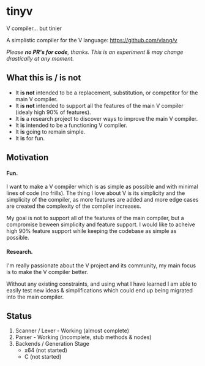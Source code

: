 # tinyv
V compiler... but tinier

A simplistic compiler for the V language: https://github.com/vlang/v

*Please ***no PR's for code***, thanks. This is an experiment & may change drastically at any moment.*

## What this is / is not
* It **is not** intended to be a replacement, substitution, or competitor for the main V compiler.
* It **is not** intended to support all the features of the main V compiler (idealy high 90% of features).
* It **is** a research project to discover ways to improve the main V compiler.
* It **is** intended to be a functioning V compiler.
* It **is** going to remain simple.
* It **is** for fun.

## Motivation
#### Fun.
I want to make a V compiler which is as simple as possible and with minimal lines of code (no frills).
The thing I love about V is its simplicity and the simplicity of the compiler, as more features are added and more edge cases are created the complexity of the compiler increases.

My goal is not to support all of the features of the main compiler, but a compromise beween simplicity and feature support. I would like to acheive high 90% feature support while keeping the codebase as simple as possible.
#### Research.
I'm really passionate about the V project and its community, my main focus is to make the V compiler better.

Without any existing constraints, and using what I have learned I am able to easily test new ideas & simplifications which could end up being migrated into the main compiler.

## Status
1. Scanner / Lexer - Working (almost complete)
2. Parser - Working (incomplete, stub methods & nodes)
3. Backends / Generation Stage
   - x64 (not started)
   - C (not started)
